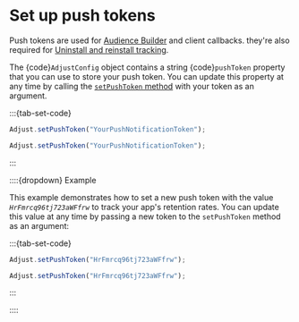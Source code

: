 # Set up push tokens

Push tokens are used for [Audience Builder](hc:audience-builder) and client callbacks. they're also required for [Uninstall and reinstall tracking](hc:uninstalls-reinstalls).

The {code}`AdjustConfig` object contains a string {code}`pushToken` property that you can use to store your push token. You can update this property at any time by calling the [`setPushToken` method](#react-native-setpushtoken-invocation) with your token as an argument.

:::{tab-set-code}

```js
Adjust.setPushToken("YourPushNotificationToken");
```

```ts
Adjust.setPushToken("YourPushNotificationToken");
```
:::

::::{dropdown} Example

This example demonstrates how to set a new push token with the value _`HrFmrcq96tj723aWFfrw`_ to track your app's retention rates. You can update this value at any time by passing a new token to the `setPushToken` method as an argument:

:::{tab-set-code}

```js
Adjust.setPushToken("HrFmrcq96tj723aWFfrw");
```

```ts
Adjust.setPushToken("HrFmrcq96tj723aWFfrw");
```
:::

::::
